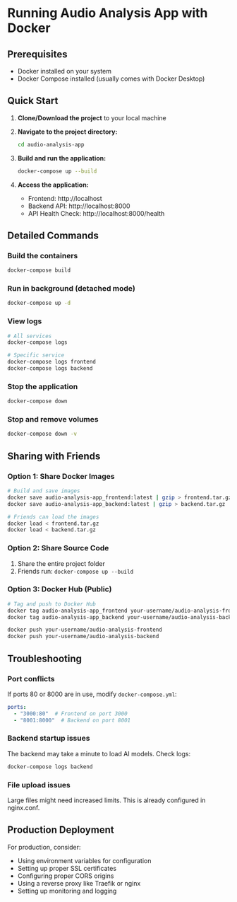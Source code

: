 # Running Audio Analysis App with Docker

## Prerequisites
- Docker installed on your system
- Docker Compose installed (usually comes with Docker Desktop)

## Quick Start

1. **Clone/Download the project** to your local machine

2. **Navigate to the project directory:**
   ```bash
   cd audio-analysis-app
   ```

3. **Build and run the application:**
   ```bash
   docker-compose up --build
   ```

4. **Access the application:**
   - Frontend: http://localhost
   - Backend API: http://localhost:8000
   - API Health Check: http://localhost:8000/health

## Detailed Commands

### Build the containers
```bash
docker-compose build
```

### Run in background (detached mode)
```bash
docker-compose up -d
```

### View logs
```bash
# All services
docker-compose logs

# Specific service
docker-compose logs frontend
docker-compose logs backend
```

### Stop the application
```bash
docker-compose down
```

### Stop and remove volumes
```bash
docker-compose down -v
```

## Sharing with Friends

### Option 1: Share Docker Images
```bash
# Build and save images
docker save audio-analysis-app_frontend:latest | gzip > frontend.tar.gz
docker save audio-analysis-app_backend:latest | gzip > backend.tar.gz

# Friends can load the images
docker load < frontend.tar.gz
docker load < backend.tar.gz
```

### Option 2: Share Source Code
1. Share the entire project folder
2. Friends run: `docker-compose up --build`

### Option 3: Docker Hub (Public)
```bash
# Tag and push to Docker Hub
docker tag audio-analysis-app_frontend your-username/audio-analysis-frontend
docker tag audio-analysis-app_backend your-username/audio-analysis-backend

docker push your-username/audio-analysis-frontend
docker push your-username/audio-analysis-backend
```

## Troubleshooting

### Port conflicts
If ports 80 or 8000 are in use, modify `docker-compose.yml`:
```yaml
ports:
  - "3000:80"  # Frontend on port 3000
  - "8001:8000"  # Backend on port 8001
```

### Backend startup issues
The backend may take a minute to load AI models. Check logs:
```bash
docker-compose logs backend
```

### File upload issues
Large files might need increased limits. This is already configured in nginx.conf.

## Production Deployment

For production, consider:
- Using environment variables for configuration
- Setting up proper SSL certificates
- Configuring proper CORS origins
- Using a reverse proxy like Traefik or nginx
- Setting up monitoring and logging